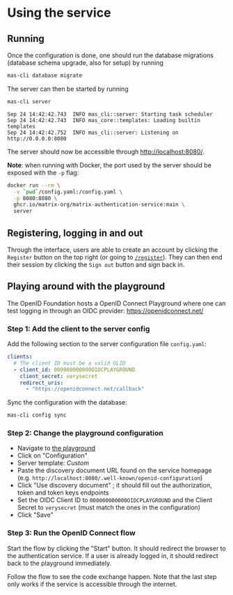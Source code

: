 # Using the service

## Running

Once the configuration is done, one should run the database migrations
(database schema upgrade, also for setup) by running

```sh
mas-cli database migrate
```

The server can then be started by running

```sh
mas-cli server
```

```
Sep 24 14:42:42.743  INFO mas_cli::server: Starting task scheduler
Sep 24 14:42:42.743  INFO mas_core::templates: Loading builtin templates
Sep 24 14:42:42.752  INFO mas_cli::server: Listening on http://0.0.0.0:8080
```

The server should now be accessible through <http://localhost:8080/>.

**Note**: when running with Docker, the port used by the server should be exposed with the `-p` flag:

```sh
docker run --rm \
  -v `pwd`/config.yaml:/config.yaml \
  -p 8080:8080 \
  ghcr.io/matrix-org/matrix-authentication-service:main \
  server
```

## Registering, logging in and out

Through the interface, users are able to create an account by clicking the `Register` button on the top right (or going to [`/register`](http://localhost:8080/register)).
They can then end their session by clicking the `Sign out` button and sign back in.

## Playing around with the playground

The OpenID Foundation hosts a OpenID Connect Playground where one can test logging in through an OIDC provider: https://openidconnect.net/

### Step 1: Add the client to the server config

Add the following section to the server configuration file `config.yaml`:

```yaml
clients:
  # The client ID must be a valid ULID
  - client_id: 000000000000OIDCPLAYGROUND
    client_secret: verysecret
    redirect_uris:
      - "https://openidconnect.net/callback"
```

Sync the configuration with the database:

```sh
mas-cli config sync
```

### Step 2: Change the playground configuration

 - Navigate to [the playground](https://openidconnect.net/)
 - Click on "Configuration"
 - Server template: *Custom*
 - Paste the discovery document URL found on the service homepage (e.g. `http://localhost:8080/.well-known/openid-configuration`)
 - Click "Use discovery document" ; it should fill out the authorization, token and token keys endpoints
 - Set the OIDC Client ID to `000000000000OIDCPLAYGROUND` and the Client Secret to `verysecret` (must match the ones in the configuration)
 - Click "Save"

### Step 3: Run the OpenID Connect flow

Start the flow by clicking the "Start" button.
It should redirect the browser to the authentication service.
If a user is already logged in, it should redirect back to the playground immediately.

Follow the flow to see the code exchange happen.
Note that the last step only works if the service is accessible through the internet.
